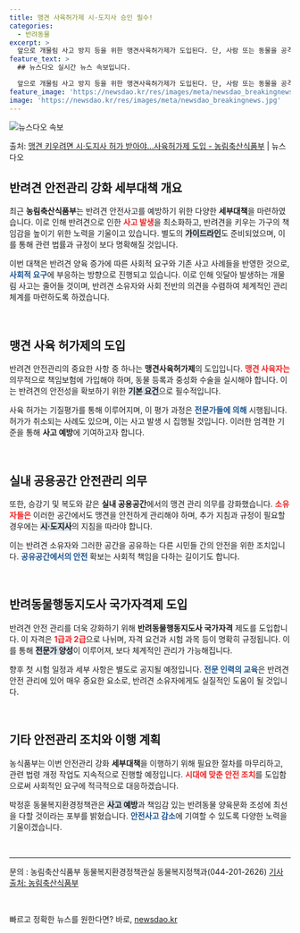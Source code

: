 ```yaml
---
title: 맹견 사육허가제 시·도지사 승인 필수!
categories:
  - 반려동물
excerpt: >
  앞으로 개물림 사고 방지 등을 위한 맹견사육허가제가 도입된다. 단, 사람 또는 동물을 공격해 다치게 하거나 …
feature_text: >
  ## 뉴스다오 실시간 뉴스 속보입니다.

  앞으로 개물림 사고 방지 등을 위한 맹견사육허가제가 도입된다. 단, 사람 또는 동물을 공격해 다치게 하거나 …
feature_image: 'https://newsdao.kr/res/images/meta/newsdao_breakingnews.jpg'
image: 'https://newsdao.kr/res/images/meta/newsdao_breakingnews.jpg'
---
```


![뉴스다오 속보](https://newsdao.kr/res/images/meta/newsdao_breakingnews.jpg)

<p>출처: <a href="https://newsdao.kr/3498" rel="dofollow">맹견 키우려면 시·도지사 허가 받아야…사육허가제 도입 - 농림축산식품부</a> | 뉴스다오</p>

<h2 data-ke-size="size26">반려견 안전관리 강화 세부대책 개요</h2>

<p data-ke-size="size16">최근 <b>농림축산식품부</b>는 반려견 안전사고를 예방하기 위한 다양한 <b>세부대책</b>을 마련하였습니다. 이로 인해 반려견으로 인한 <b><span style="color: #ee2323;">사고 발생</span></b>을 최소화하고, 반려견을 키우는 가구의 책임감을 높이기 위한 노력을 기울이고 있습니다. 별도의 <b><span style="background-color: #21538527;">가이드라인</span></b>도 준비되었으며, 이를 통해 관련 법률과 규정이 보다 명확해질 것입니다. </p>

<p data-ke-size="size16">이번 대책은 반려견 양육 증가에 따른 사회적 요구와 기존 사고 사례들을 반영한 것으로, <b><span style="color: #1a5490;">사회적 요구</span></b>에 부응하는 방향으로 진행되고 있습니다. 이로 인해 잇달아 발생하는 개물림 사고는 줄어들 것이며, 반려견 소유자와 사회 전반의 의견을 수렴하여 체계적인 관리 체계를 마련하도록 하겠습니다.</p>

<p data-ke-size="size16">&nbsp;</p>

<h2 data-ke-size="size26">맹견 사육 허가제의 도입</h2>

<p data-ke-size="size16">반려견 안전관리의 중요한 사항 중 하나는 <b>맹견사육허가제</b>의 도입입니다. <b><span style="color: #ee2323;">맹견 사육자는</span></b> 의무적으로 책임보험에 가입해야 하며, 동물 등록과 중성화 수술을 실시해야 합니다. 이는 반려견의 안전성을 확보하기 위한 <b><span style="background-color: #21538527;">기본 요건</span></b>으로 필수적입니다.</p>

<p data-ke-size="size16">사육 허가는 기질평가를 통해 이루어지며, 이 평가 과정은 <b><span style="color: #1a5490;">전문가들에 의해</span></b> 시행됩니다. 허가가 취소되는 사례도 있으며, 이는 사고 발생 시 집행될 것입니다. 이러한 엄격한 기준을 통해 <b>사고 예방</b>에 기여하고자 합니다.</p>

<p data-ke-size="size16">&nbsp;</p>

<h2 data-ke-size="size26">실내 공용공간 안전관리 의무</h2>

<p data-ke-size="size16">또한, 승강기 및 복도와 같은 <b>실내 공용공간</b>에서의 맹견 관리 의무를 강화했습니다. <b><span style="color: #ee2323;">소유자들은</span></b> 이러한 공간에서도 맹견을 안전하게 관리해야 하며, 추가 지침과 규정이 필요할 경우에는 <b><span style="background-color: #21538527;">시·도지사</span></b>의 지침을 따라야 합니다.</p>

<p data-ke-size="size16">이는 반려견 소유자와 그러한 공간을 공유하는 다른 시민들 간의 안전을 위한 조치입니다. <b><span style="color: #1a5490;">공유공간에서의 안전</span></b> 확보는 사회적 책임을 다하는 길이기도 합니다.</p>

<p data-ke-size="size16">&nbsp;</p>

<h2 data-ke-size="size26">반려동물행동지도사 국가자격제 도입</h2>

<p data-ke-size="size16">반려견 안전 관리를 더욱 강화하기 위해 <b>반려동물행동지도사 국가자격</b> 제도를 도입합니다. 이 자격은 <b><span style="color: #ee2323;">1급과 2급</span></b>으로 나뉘며, 자격 요건과 시험 과목 등이 명확히 규정됩니다. 이를 통해 <b><span style="background-color: #21538527;">전문가 양성</span></b>이 이루어져, 보다 체계적인 관리가 가능해집니다.</p>

<p data-ke-size="size16">향후 첫 시험 일정과 세부 사항은 별도로 공지될 예정입니다. <b><span style="color: #1a5490;">전문 인력의 교육</span></b>은 반려견 안전 관리에 있어 매우 중요한 요소로, 반려견 소유자에게도 실질적인 도움이 될 것입니다.</p>

<p data-ke-size="size16">&nbsp;</p>

<h2 data-ke-size="size26">기타 안전관리 조치와 이행 계획</h2>

<p data-ke-size="size16">농식품부는 이번 안전관리 강화 <b>세부대책</b>을 이행하기 위해 필요한 절차를 마무리하고, 관련 법령 개정 작업도 지속적으로 진행할 예정입니다. <b><span style="color: #ee2323;">시대에 맞춘 안전 조치</span></b>를 도입함으로써 사회적인 요구에 적극적으로 대응하겠습니다.</p>

<p data-ke-size="size16">박정훈 동물복지환경정책관은 <b><span style="background-color: #21538527;">사고 예방</span></b>과 책임감 있는 반려동물 양육문화 조성에 최선을 다할 것이라는 포부를 밝혔습니다. <b><span style="color: #1a5490;">안전사고 감소</span></b>에 기여할 수 있도록 다양한 노력을 기울이겠습니다.</p>

<p data-ke-size="size16">&nbsp;</p>

<hr />

<p data-ke-size="size16">문의 : 농림축산식품부 동물복지환경정책관실 동물복지정책과(044-201-2626)
<a href="https://newsdao.kr/3498" target="_blank">기사 출처: 농림축산식품부</a></p> 

<p data-ke-size="size16">&nbsp;</p> 

빠르고 정확한 뉴스를 원한다면? 바로, <a href="https://newsdao.kr" rel="dofollow">newsdao.kr</a>


